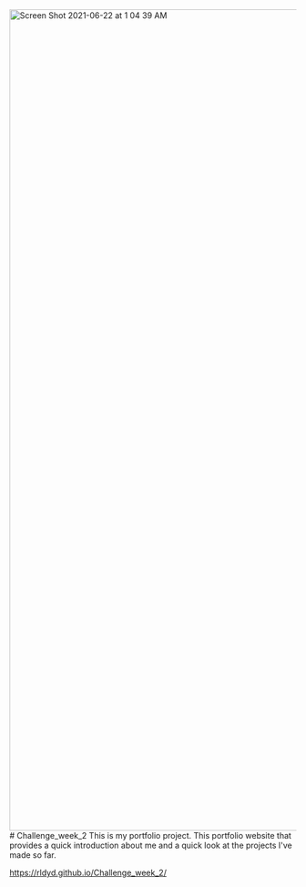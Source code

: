 <img width="1440" alt="Screen Shot 2021-06-22 at 1 04 39 AM" src="https://user-images.githubusercontent.com/84109630/122866514-13265880-d2f6-11eb-8971-aac7881d490c.png">
# Challenge_week_2
This is my portfolio project. 
This portfolio website that provides a quick introduction about me and a quick look at the projects I've made so far.

https://rldyd.github.io/Challenge_week_2/
